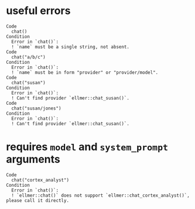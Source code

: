 # useful errors

    Code
      chat()
    Condition
      Error in `chat()`:
      ! `name` must be a single string, not absent.
    Code
      chat("a/b/c")
    Condition
      Error in `chat()`:
      ! `name` must be in form "provider" or "provider/model".
    Code
      chat("susan")
    Condition
      Error in `chat()`:
      ! Can't find provider `ellmer::chat_susan()`.
    Code
      chat("susan/jones")
    Condition
      Error in `chat()`:
      ! Can't find provider `ellmer::chat_susan()`.

# requires `model` and `system_prompt` arguments

    Code
      chat("cortex_analyst")
    Condition
      Error in `chat()`:
      ! `ellmer::chat()` does not support `ellmer::chat_cortex_analyst()`, please call it directly.

